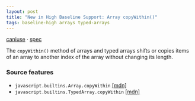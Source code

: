 ```yaml
---
layout: post
title: "New in High Baseline Support: Array copyWithin()"
tags: baseline-high arrays typed-arrays
---
```


[caniuse](https://caniuse.com/?search=array-copywithin) · [spec](https://tc39.es/ecma262/multipage/indexed-collections.html#sec-array.prototype.copywithin)

The `copyWithin()` method of arrays and typed arrays shifts or copies items of an array to another index of the array without changing its length.

### Source features

- ``javascript.builtins.Array.copyWithin`` [[mdn]](https://https://developer.mozilla.org/en-US/search?q=javascript.builtins.Array.copyWithin)
- ``javascript.builtins.TypedArray.copyWithin`` [[mdn]](https://https://developer.mozilla.org/en-US/search?q=javascript.builtins.TypedArray.copyWithin)
